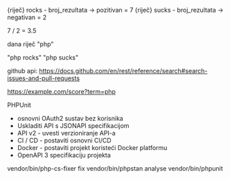 {riječ} rocks - broj_rezultata -> pozitivan = 7
{riječ} sucks - broj_rezultata -> negativan = 2


7 / 2 = 3.5

dana riječ "php"

"php rocks"
"php sucks"



github api: https://docs.github.com/en/rest/reference/search#search-issues-and-pull-requests

https://example.com/score?term=php

PHPUnit

 - osnovni OAuth2 sustav bez korisnika
 - Uskladiti API s JSONAPI specifikacijom
 - API v2 - uvesti verzioniranje API-a
 - CI / CD - postaviti osnovni CI/CD
 - Docker - postaviti projekt koristeći Docker platformu
 - OpenAPI 3 specifikaciju projekta




vendor/bin/php-cs-fixer fix
vendor/bin/phpstan analyse
vendor/bin/phpunit

